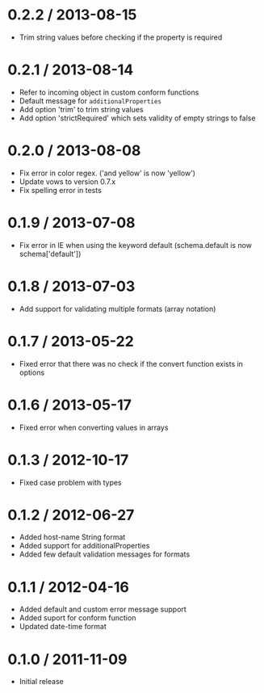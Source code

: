 0.2.2 / 2013-08-15
==================

  * Trim string values before checking if the property is required

0.2.1 / 2013-08-14
==================

  * Refer to incoming object in custom conform functions
  * Default message for `additionalProperties`
  * Add option 'trim' to trim string values
  * Add option 'strictRequired' which sets validity of empty strings to false

0.2.0 / 2013-08-08
==================

  * Fix error in color regex. ('and yellow' is now 'yellow')
  * Update vows to version 0.7.x
  * Fix spelling error in tests

0.1.9 / 2013-07-08
==================

  * Fix error in IE when using the keyword default (schema.default is now schema['default'])

0.1.8 / 2013-07-03
==================

  * Add support for validating multiple formats (array notation)

0.1.7 / 2013-05-22
==================

  * Fixed error that there was no check if the convert function exists in options

0.1.6 / 2013-05-17
==================

  * Fixed error when converting values in arrays

0.1.3 / 2012-10-17
==================

  * Fixed case problem with types

0.1.2 / 2012-06-27
==================

  * Added host-name String format
  * Added support for additionalProperties
  * Added few default validation messages for formats

0.1.1 / 2012-04-16
==================

  * Added default and custom error message support
  * Added suport for conform function
  * Updated date-time format

0.1.0 / 2011-11-09
=================

  * Initial release

